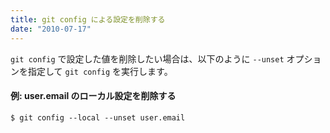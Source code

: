 ```yaml
---
title: git config による設定を削除する
date: "2010-07-17"
---
```


`git config` で設定した値を削除したい場合は、以下のように `--unset` オプションを指定して `git config` を実行します。

#### 例: user.email のローカル設定を削除する

~~~
$ git config --local --unset user.email
~~~

